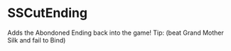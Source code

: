 # SSCutEnding

Adds the Abondoned Ending back into the game!
Tip: (beat Grand Mother Silk and fail to Bind)